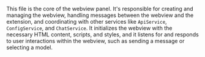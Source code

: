 This file is the core of the webview panel. It's responsible for creating and managing the webview, handling messages between the webview and the extension, and coordinating with other services like `ApiService`, `ConfigService`, and `ChatService`. It initializes the webview with the necessary HTML content, scripts, and styles, and it listens for and responds to user interactions within the webview, such as sending a message or selecting a model.
